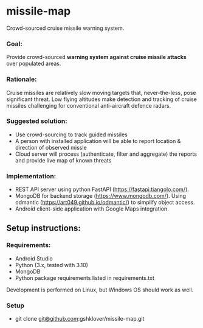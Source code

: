 # missile-map
Crowd-sourced cruise missile warning system.

### Goal:
  Provide crowd-sourced **warning system against cruise missile attacks** over populated areas.

### Rationale:
  Cruise missiles are relatively slow moving targets that, never-the-less, pose significant threat.
  Low flying altitudes make detection and tracking of cruise missiles challenging for conventional anti-aircraft defence radars.

### Suggested solution:
* Use crowd-sourcing to track guided missiles
* A person with installed application will be able to report location & direction of observed missle
* Cloud server will process (authenticate, filter and aggregate) the reports and provide live map of known threats

### Implementation:
* REST API server using python FastAPI (https://fastapi.tiangolo.com/).
* MongoDB for backend storage (https://www.mongodb.com/). Using odmantic (https://art049.github.io/odmantic/) to simplify object access.
* Android client-side application with Google Maps integration.

## Setup instructions:

### Requirements:
* Android Studio
* Python (3.x, tested with 3.10)
* MongoDB
* Python package requirements listed in requirements.txt

Development is performed on Linux, but Windows OS should work as well.

### Setup
* git clone git@github.com:gshklover/missile-map.git
